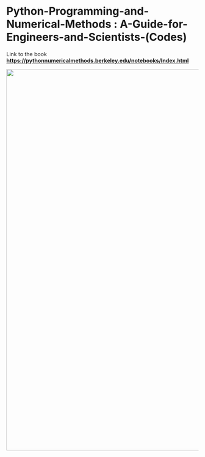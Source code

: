 # Python-Programming-and-Numerical-Methods :   A-Guide-for-Engineers-and-Scientists-(Codes)

Link to the book **https://pythonnumericalmethods.berkeley.edu/notebooks/Index.html**

<img width="1000" src="https://m.media-amazon.com/images/I/615pplv-ZLL.jpg">
